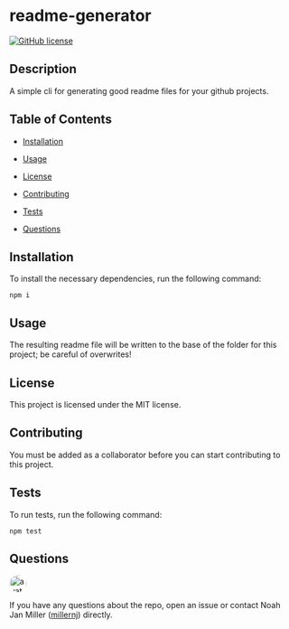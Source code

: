 
# readme-generator
[![GitHub license](https://img.shields.io/badge/license-MIT-blue.svg)](https://github.com/millernj/readme-generator)

## Description

A simple cli for generating good readme files for your github projects.

## Table of Contents

* [Installation](#installation)

* [Usage](#usage)

* [License](#license)

* [Contributing](#contributing)

* [Tests](#tests)

* [Questions](#questions)

## Installation

To install the necessary dependencies, run the following command:

```
npm i
```

## Usage

The resulting readme file will be written to the base of the folder for this project; be careful of overwrites! 

## License

This project is licensed under the MIT license.

## Contributing

You must be added as a collaborator before you can start contributing to this project.

## Tests

To run tests, run the following command:

```
npm test
```

## Questions

<img src="https://avatars2.githubusercontent.com/u/11727334?v=4" alt="avatar" style="border-radius: 16px;" width="30"/>

If you have any questions about the repo, open an issue or contact Noah Jan Miller ([millernj](https://github.com/millernj)) directly.
